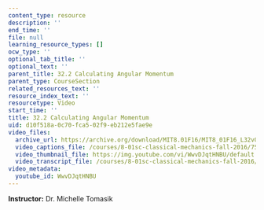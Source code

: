 ```yaml
---
content_type: resource
description: ''
end_time: ''
file: null
learning_resource_types: []
ocw_type: ''
optional_tab_title: ''
optional_text: ''
parent_title: 32.2 Calculating Angular Momentum
parent_type: CourseSection
related_resources_text: ''
resource_index_text: ''
resourcetype: Video
start_time: ''
title: 32.2 Calculating Angular Momentum
uid: d10f518a-0c70-fca5-02f9-eb212e5fae9e
video_files:
  archive_url: https://archive.org/download/MIT8.01F16/MIT8_01F16_L32v02_360p.mp4
  video_captions_file: /courses/8-01sc-classical-mechanics-fall-2016/754b6a7fc01e5893812aef241f63e13e_WwvDJqtHNBU.vtt
  video_thumbnail_file: https://img.youtube.com/vi/WwvDJqtHNBU/default.jpg
  video_transcript_file: /courses/8-01sc-classical-mechanics-fall-2016/1446a01bef091e5c006cfa592823fa45_WwvDJqtHNBU.pdf
video_metadata:
  youtube_id: WwvDJqtHNBU
---
```


**Instructor:** Dr. Michelle Tomasik

